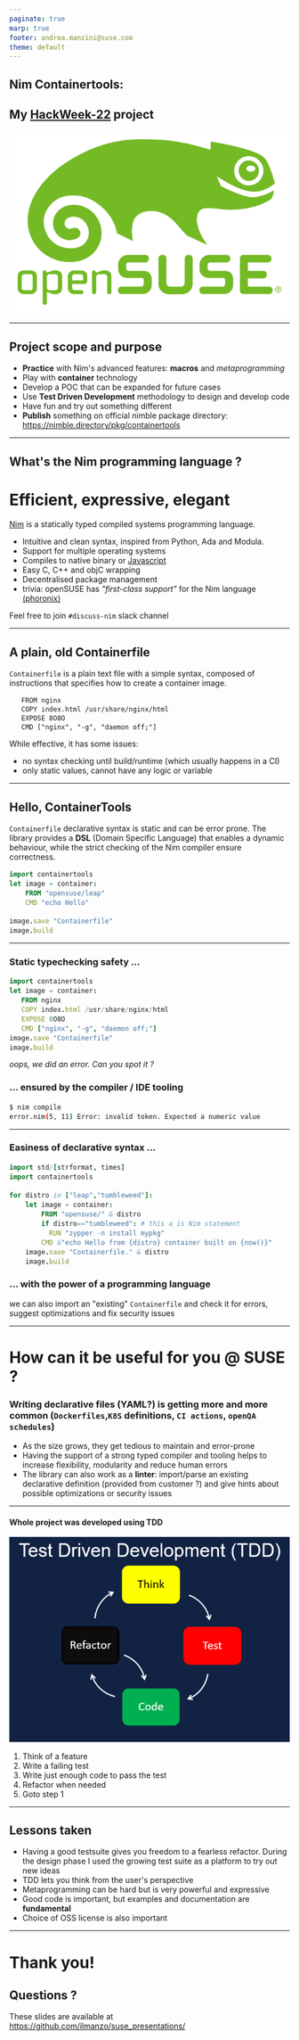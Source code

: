 ```yaml
---
paginate: true
marp: true
footer: andrea.manzini@suse.com
theme: default
---
```


## Nim Containertools:

## My [HackWeek-22](https://hackweek.opensuse.org/22/projects/containerfile-slash-dockerfile-generator-library) project

![bg left fit](img/opensuse-logo-color.svg)

---
## Project scope and purpose

- **Practice** with Nim's advanced features: **macros** and *metaprogramming*
- Play with **container** technology
- Develop a POC that can be expanded for future cases
- Use **Test Driven Development** methodology to design and develop code
- Have fun and try out something different
- **Publish** something on official nimble package directory: https://nimble.directory/pkg/containertools


---
## What's the Nim programming language ?

# Efficient, expressive, elegant

[Nim](https://nim-lang.org/) is a statically typed compiled systems programming language.
- Intuitive and clean syntax, inspired from Python, Ada and Modula.
- Support for multiple operating systems
- Compiles to native binary or [Javascript](https://pietroppeter.github.io/p5nim/)
- Easy C, C++ and objC wrapping
- Decentralised package management
- trivia: openSUSE has *"first-class support"* for the Nim language [(phoronix)](https://www.phoronix.com/news/openSUSE-First-Class-Nim)

Feel free to join `#discuss-nim` slack channel 

---
## A plain, old Containerfile

`Containerfile` is a plain text file with a simple syntax, composed of instructions that specifies how to create a container image.

```Docker
   FROM nginx
   COPY index.html /usr/share/nginx/html
   EXPOSE 8O8O
   CMD ["nginx", "-g", "daemon off;"]
```
While effective, it has some issues:
- no syntax checking until build/runtime (which usually happens in a CI)
- only static values, cannot have any logic or variable



---
## Hello, ContainerTools

`Containerfile` declarative syntax is static and can be error prone. The library provides a **DSL** (Domain Specific Language) that enables a dynamic behaviour, while the strict checking of the Nim compiler ensure correctness.

```nim
import containertools
let image = container:
    FROM "opensuse/leap"
    CMD "echo Hello"

image.save "Containerfile"
image.build  
```



---
### Static typechecking safety ...

```nim
import containertools
let image = container:
   FROM nginx
   COPY index.html /usr/share/nginx/html
   EXPOSE 8O8O
   CMD ["nginx", "-g", "daemon off;"]
image.save "Containerfile"
image.build  
```

*oops, we did an error. Can you spot it ?*

### ... ensured by the compiler / IDE tooling

```bash
$ nim compile
error.nim(5, 11) Error: invalid token. Expected a numeric value
```
---
### Easiness of declarative syntax ...

```nim
import std/[strformat, times]
import containertools

for distro in ["leap","tumbleweed"]:
    let image = container:
        FROM "opensuse/" & distro
        if distro=="tumbleweed": # this a is Nim statement
          RUN "zypper -n install mypkg"
        CMD &"echo Hello from {distro} container built on {now()}"
    image.save "Containerfile." & distro
    image.build
```
### ... with the power of a programming language 

we can also import an "existing" `Containerfile` and check it for errors, suggest optimizations and fix security issues

---
# How can it be useful for you @ SUSE ?

###  Writing declarative files (YAML?) is getting more and more common (`Dockerfiles`,`K8S` definitions, `CI actions`, `openQA schedules`) 

- As the size grows, they get tedious to maintain and error-prone
- Having the support of a strong typed compiler and tooling helps to increase flexibility, modularity and reduce human errors
- The library can also work as a **linter**: import/parse an existing declarative definition (provided from customer ?) and give hints about possible optimizations or security issues

---
#### Whole project was developed using TDD 

![bg right fit](img/kaizenko-Test-Driven-Development-TDD.png)

1. Think of a feature
2. Write a failing test
3. Write just enough code to pass the test
4. Refactor when needed
5. Goto step 1

---

## Lessons taken

- Having a good testsuite gives you freedom to a fearless refactor. During the design phase I used the growing test suite as a platform to try out new ideas
- TDD lets you think from the user's perspective
- Metaprogramming can be hard but is very powerful and expressive
- Good code is important, but examples and documentation are **fundamental** 
- Choice of OSS license is also important

---
# Thank you!

## Questions ?

These slides are available at https://github.com/ilmanzo/suse_presentations/
